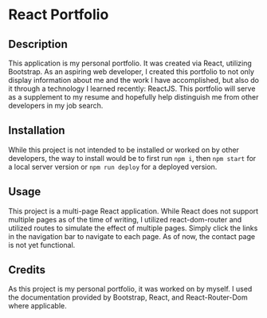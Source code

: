 # React Portfolio

## Description

This application is my personal portfolio. It was created via React, utilizing Bootstrap. As an aspiring web developer, I created this portfolio to not only display information about me and the work I have accomplished, but also do it through a technology I learned recently: ReactJS. This portfolio will serve as a supplement to my resume and hopefully help distinguish me from other developers in my job search.

## Installation

While this project is not intended to be installed or worked on by other developers, the way to install would be to first run `npm i`, then `npm start` for a local server version or `npm run deploy` for a deployed version.

## Usage

This project is a multi-page React application. While React does not support multiple pages as of the time of writing, I utilized react-dom-router and utilized routes to simulate the effect of multiple pages. Simply click the links in the navigation bar to navigate to each page. As of now, the contact page is not yet functional.

## Credits

As this project is my personal portfolio, it was worked on by myself. I used the documentation provided by Bootstrap, React, and React-Router-Dom where applicable.